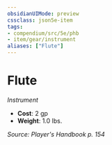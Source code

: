 ```yaml
---
obsidianUIMode: preview
cssclass: json5e-item
tags:
- compendium/src/5e/phb
- item/gear/instrument
aliases: ["Flute"]
---
```

# Flute
*Instrument*  

- **Cost**: 2 gp
- **Weight**: 1.0 lbs.

*Source: Player's Handbook p. 154*